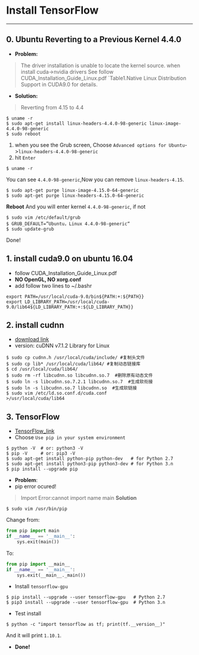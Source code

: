 # Install TensorFlow
---
## 0. Ubuntu Reverting to a Previous Kernel 4.4.0 
* **Problem:**
> The driver installation is unable to locate the kernel source. when install cuda->nvidia drivers
> See follow CUDA_Installation_Guide_Linux.pdf `Table1.Native Linux Distribution Support in CUDA9.0 for details.
* **Solution:**
> Reverting from 4.15 to 4.4
```shell
$ uname -r
$ sudo apt-get install linux-headers-4.4.0-98-generic linux-image-4.4.0-98-generic
$ sudo reboot
```
1. when you see the Grub screen, Choose `Advanced options for Ubuntu`->`linux-headers-4.4.0-98-generic` 
2. hit `Enter`
```shell
$ uname -r
```
You can see `4.4.0-98-generic`,Now you can remove `linux-headers-4.15`.
```shell
$ sudo apt-get purge linux-image-4.15.0-64-generic
$ sudo apt-get purge linux-headers-4.15.0-64-generic
```
**Reboot**
And you will enter kernel `4.4.0-98-generic`, if not
```shell
$ sudo vim /etc/default/grub
$ GRUB_DEFAULT=”Ubuntu，Linux 4.4.0-98-generic“
$ sudo update-grub
```
Done!

## 1. install cuda9.0 on ubuntu 16.04
* follow CUDA_Installation_Guide_Linux.pdf
* **NO OpenGL, NO xorg.conf**
* add follow two lines to ~/.bashr
```shell 
export PATH=/usr/local/cuda-9.0/bin${PATH:+:${PATH}}
export LD_LIBRARY_PATH=/usr/local/cuda-9.0/lib64${LD_LIBRARY_PATH:+:${LD_LIBRARY_PATH}} 
```

## 2. install cudnn
* [download link](https://developer.nvidia.com/rdp/cudnn-download)
* version: cuDNN v7.1.2 Library for Linux
```shell
$ sudo cp cudnn.h /usr/local/cuda/include/ #复制头文件
$ sudo cp lib* /usr/local/cuda/lib64/ #复制动态链接库
$ cd /usr/local/cuda/lib64/
$ sudo rm -rf libcudnn.so libcudnn.so.7  #删除原有动态文件
$ sudo ln -s libcudnn.so.7.2.1 libcudnn.so.7  #生成软衔接
$ sudo ln -s libcudnn.so.7 libcudnn.so  #生成软链接
$ sudo vim /etc/ld.so.conf.d/cuda.conf
>/usr/local/cuda/lib64
```
## 3. TensorFlow
* [TensorFlow_link](https://www.tensorflow.org/install/install_linux)
* Choose `Use pip in your system environment`
```shell
$ python -V  # or: python3 -V
$ pip -V     # or: pip3 -V
$ sudo apt-get install python-pip python-dev   # for Python 2.7
$ sudo apt-get install python3-pip python3-dev # for Python 3.n
$ pip install --upgrade pip
```
* **Problem**:
* pip error ocured!
> Import Error:cannot import name main
**Solution**
```shell
$ sudo vim /usr/bin/pip
```
Change from:
```python
from pip import main
if __name__ == '__main__':
    sys.exit(main())
```
To:
```python
from pip import __main__
if __name__ == '__main__':
    sys.exit(__main__._main())
```
* Install `tensorflow-gpu`
```shell
$ pip install --upgrade --user tensorflow-gpu   # Python 2.7
$ pip3 install --upgrade --user tensorflow-gpu  # Python 3.n
```
* Test install 
```shell
$ python -c "import tensorflow as tf; print(tf.__version__)"
```
And it will print `1.10.1`.
* **Done!**

